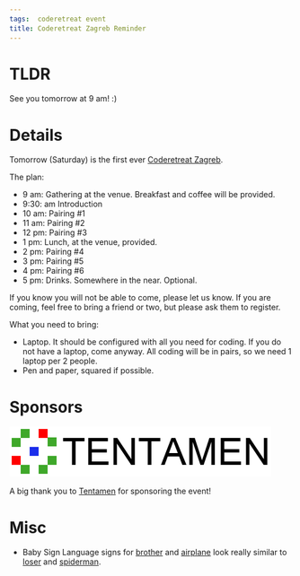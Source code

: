 ```yaml
---
tags:  coderetreat event
title: Coderetreat Zagreb Reminder
---
```

# TLDR

See you tomorrow at 9 am! :)

# Details

Tomorrow (Saturday) is the first ever [Coderetreat Zagreb](/2014/11/06/coderetreat-zagreb.html).

The plan:

- 9 am: Gathering at the venue. Breakfast and coffee will be provided.
- 9:30: am Introduction
- 10 am: Pairing #1
- 11 am: Pairing #2
- 12 pm: Pairing #3
- 1 pm: Lunch, at the venue, provided.
- 2 pm: Pairing #4
- 3 pm: Pairing #5
- 4 pm: Pairing #6
- 5 pm: Drinks. Somewhere in the near. Optional.

If you know you will not be able to come, please let us know. If you are coming, feel free to bring a friend or two, but please ask them to register.

What you need to bring:

- Laptop. It should be configured with all you need for coding. If you do not have a laptop, come anyway. All coding will be in pairs, so we need 1 laptop per 2 people.
- Pen and paper, squared if possible.

# Sponsors

[![Tentamen](/assets/tentamen-logo.png "Tentamen")](https://www.tentamen.hr/)

A big thank you to [Tentamen](https://www.tentamen.hr/) for sponsoring the event!

# Misc

- Baby Sign Language signs for [brother](http://www.babysignlanguage.com/dictionary/b/brother/) and [airplane](http://www.babysignlanguage.com/dictionary/a/airplane/) look really similar to [loser](https://en.wikipedia.org/wiki/Loser_(hand_gesture)) and [spiderman](https://commons.wikimedia.org/wiki/File:New_York_City_Mayor_Mike_Bloomberg_at_Midtown_Comics2.jpg).
